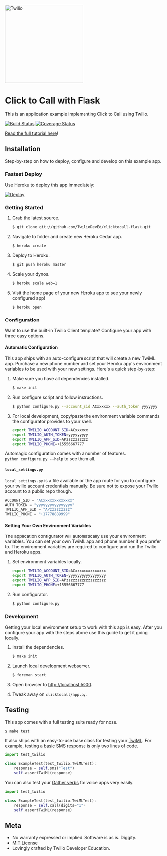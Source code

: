 <a href="https://www.twilio.com">
  <img src="https://static0.twilio.com/marketing/bundles/marketing/img/logos/wordmark-red.svg" alt="Twilio" width="250" />
</a>

# Click to Call with Flask

This is an application example implementing Click to Call using Twilio.

[![Build Status](https://travis-ci.org/TwilioDevEd/clicktocall-flask.svg?branch=master)](https://travis-ci.org/TwilioDevEd/clicktocall-flask)
[![Coverage Status](https://coveralls.io/repos/TwilioDevEd/clicktocall-flask/badge.svg)](https://coveralls.io/r/TwilioDevEd/clicktocall-flask)

[Read the full tutorial here](https://www.twilio.com/docs/tutorials/walkthrough/click-to-call/python/flask)!

## Installation

Step-by-step on how to deploy, configure and develop on this example app.

### Fastest Deploy

Use Heroku to deploy this app immediately:

[![Deploy](https://www.herokucdn.com/deploy/button.svg)](https://heroku.com/deploy?template=https://github.com/TwilioDevEd/clicktocall-flask)

### Getting Started

1. Grab the latest source.

   ```bash
   $ git clone git://github.com/TwilioDevEd/clicktocall-flask.git
   ```

1. Navigate to folder and create new Heroku Cedar app.

   ```bash
   $ heroku create
   ```

1. Deploy to Heroku.

   ```bash
   $ git push heroku master
   ```

1. Scale your dynos.

   ```bash
   $ heroku scale web=1
   ```

1. Visit the home page of your new Heroku app to see your newly configured app!

   ```bash
   $ heroku open
   ```

### Configuration

Want to use the built-in Twilio Client template?  Configure your app with
three easy options.

#### Automatic Configuration

This app ships with an auto-configure script that will create a new TwiML
app. Purchase a new phone number and set your Heroku app's environment
variables to be used with your new settings.  Here's a quick step-by-step:

1. Make sure you have all dependencies installed.

   ```bash
   $ make init
   ```

1. Run configure script and follow instructions.

   ```bash
   $ python configure.py --account_sid ACxxxxxx --auth_token yyyyyyy
   ```

1. For local development, copy/paste the environment variable commands the configurator provides to your shell.

   ```bash
   export TWILIO_ACCOUNT_SID=ACxxxxxx
   export TWILIO_AUTH_TOKEN=yyyyyyyyy
   export TWILIO_APP_SID=APzzzzzzzzzz
   export TWILIO_PHONE=+15556667777
   ```

Automagic configuration comes with a number of features.  
`python configure.py --help` to see them all.

#### `local_settings.py`

`local_settings.py` is a file available on the app route for you to configure
your twilio account credentials manually.  Be sure not to expose your Twilio
account to a public repo though.

```python
ACCOUNT_SID = "ACxxxxxxxxxxxxx"
AUTH_TOKEN = "yyyyyyyyyyyyyyyy"
TWILIO_APP_SID = "APzzzzzzzzz"
TWILIO_PHONE = "+17778889999"
```

#### Setting Your Own Environment Variables

The application configurator will automatically use your environment variables. You
can set your own TwiML app and phone number if you prefer to.  The environment
variables are required to configure and run the Twilio and Heroku apps.

1. Set environment variables locally.

   ```bash
   export TWILIO_ACCOUNT_SID=ACxxxxxxxxxxxxxx
   export TWILIO_AUTH_TOKEN=yyyyyyyyyyyyyyyyy
   export TWILIO_APP_SID=APzzzzzzzzzzzzzzzzzz
   export TWILIO_PHONE=+15556667777
   ```

1. Run configurator.

   ```bash
   $ python configure.py
   ```

### Development

Getting your local environment setup to work with this app is easy.
After you configure your app with the steps above use this guide to
get it going locally.

1. Install the dependencies.

   ```bash
   $ make init
   ```

1. Launch local development webserver.

   ```bash
   $ foreman start
   ```

1. Open browser to [http://localhost:5000](http://localhost:5000).

1. Tweak away on `clicktocall/app.py`.

## Testing

This app comes with a full testing suite ready for nose.

```bash
$ make test
```

It also ships with an easy-to-use base class for testing your
[TwiML](http://www.twilio.com/docs/api/twiml).  For example, testing a basic SMS
response is only two lines of code.

```python
import test_twilio

class ExampleTest(test_twilio.TwiMLTest):
    response = self.sms("Test")
    self.assertTwiML(response)
```

You can also test your [Gather
verbs](http://www.twilio.com/docs/api/twiml/gather) for voice apps very easily.

```python
import test_twilio

class ExampleTest(test_twilio.TwiMLTest):
    response = self.call(digits="1")
    self.assertTwiML(response)
```

## Meta

* No warranty expressed or implied.  Software is as is. Diggity.
* [MIT License](http://www.opensource.org/licenses/mit-license.html)
* Lovingly crafted by Twilio Developer Education.
